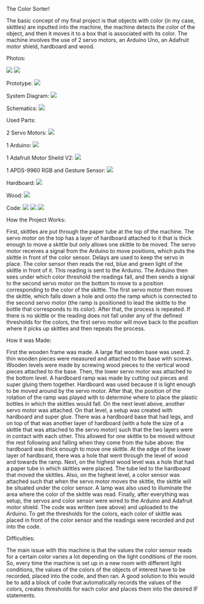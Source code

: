 The Color Sorter!

The basic concept of my final project is that objects with color (in my case, skittles) are inputted into the machine, the machine detects the color of the object, and then it moves it to a box that is associated with its color. The machine involves the use of 2 servo motors, an Arduino Uno, an Adafruit motor shield, hardboard and wood.


Photos:

![](Images/Project1.png)
![](Images/Project2.jpg)

Prototype:
![](Images/Prototype.jpg)

System Diagram:
![](Images/System.jpg)

Schematics:
![](Images/Scheme.jpg)


Used Parts:

2 Servo Motors:
![](Images/Servo.jpg)

1 Arduino:
![](Images/Arduino.jpg)

1 Adafruit Motor Sheild V2:
![](Images/Adafruit.jpg)

1 APDS-9960 RGB and Gesture Sensor:
![](Images/Color.jpg)

Hardboard:
![](Images/Hardboard.jpg)

Wood:
![](Images/images.jpg)


Code:
![](Images/Code1.png)
![](Images/Code2.png)
![](Images/Code3.png)


How the Project Works:

First, skittles are put through the paper tube at the top of the machine. The servo motor on the top has a layer of hardboard attached to it that is thick enough to move a skittle but only allows one skittle to be moved. The servo motor receives a signal from the Arduino to move positions, which puts the skittle in front of the color sensor. Delays are used to keep the servo in place. The color sensor then reads the red, blue and green light of the skittle in front of it. This reading is sent to the Arduino. The Arduino then sees under which color threshold the readings fall, and then sends a signal to the second servo motor on the bottom to move to a position corresponding to the color of the skittle. The first servo motor then moves the skittle, which falls down a hole and onto the ramp which is connected to the second servo motor (the ramp is positioned to lead the skittle to the bottle that corresponds to its color). After that, the process is repeated. If there is no skittle or the reading does not fall under any of the defined thresholds for the colors, the first servo motor will move back to the position where it picks up skittles and then repeats the process.

How it was Made:

First the wooden frame was made. A large flat wooden base was used. 2 thin wooden pieces were measured and attached to the base with screws. Wooden levels were made by screwing wood pieces to the vertical wood pieces attached to the base. Then, the lower servo motor was attached to the bottom level. A hardboard ramp was made by cutting out pieces and super gluing them together. Hardboard was used because it is light enough to be moved around by the servo motor. After that, the position of the rotation of the ramp was played with to determine where to place the plastic bottles in which the skittles would fall. On the next level above, another servo motor was attached. On that level, a setup was created with hardboard and super glue. There was a hardboard base that had legs, and on top of that was another layer of hardboard (with a hole the size of a skittle that was attached to the servo motor) such that the two layers were in contact with each other. This allowed for one skittle to be moved without the rest following and falling when they come from the tube above: the hardboard was thick enough to move one skittle. At the edge of the lower layer of hardboard, there was a hole that went through the level of wood and towards the ramp. Next, on the highest wood level was a hole that had a paper tube in which skittles were placed. The tube led to the hardboard that moved the skittles. Also, on the highest level, a color sensor was attached such that when the servo motor moves the skittle, the skittle will be situated under the color sensor. A lamp was also used to illuminate the area where the color of the skittle was read. Finally, after everything was setup, the servos and color sensor were wired to the Arduino and Adafruit motor shield. The code was written (see above) and uploaded to the Arduino. To get the thresholds for the colors, each color of skittle was placed in front of the color sensor and the readings were recorded and put into the code.

Difficulties:

The main issue with this machine is that the values the color sensor reads for a certain color varies a lot depending on the light conditions of the room. So, every time the machine is set up in a new room with different light conditions, the values of the colors of the objects of interest have to be recorded, placed into the code, and then ran. A good solution to this would be to add a block of code that automatically records the values of the colors, creates thresholds for each color and places them into the desired IF statements.


